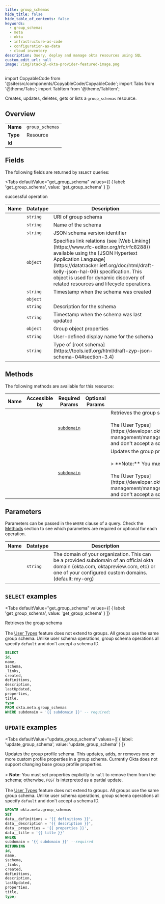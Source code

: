 ```yaml
--- 
title: group_schemas
hide_title: false
hide_table_of_contents: false
keywords:
  - group_schemas
  - meta
  - okta
  - infrastructure-as-code
  - configuration-as-data
  - cloud inventory
description: Query, deploy and manage okta resources using SQL
custom_edit_url: null
image: /img/stackql-okta-provider-featured-image.png
---
```


import CopyableCode from '@site/src/components/CopyableCode/CopyableCode';
import Tabs from '@theme/Tabs';
import TabItem from '@theme/TabItem';

Creates, updates, deletes, gets or lists a <code>group_schemas</code> resource.

## Overview
<table><tbody>
<tr><td><b>Name</b></td><td><code>group_schemas</code></td></tr>
<tr><td><b>Type</b></td><td>Resource</td></tr>
<tr><td><b>Id</b></td><td><CopyableCode code="okta.meta.group_schemas" /></td></tr>
</tbody></table>

## Fields

The following fields are returned by `SELECT` queries:

<Tabs
    defaultValue="get_group_schema"
    values={[
        { label: 'get_group_schema', value: 'get_group_schema' }
    ]}
>
<TabItem value="get_group_schema">

successful operation

<table>
<thead>
    <tr>
    <th>Name</th>
    <th>Datatype</th>
    <th>Description</th>
    </tr>
</thead>
<tbody>
<tr>
    <td><CopyableCode code="id" /></td>
    <td><code>string</code></td>
    <td>URI of group schema</td>
</tr>
<tr>
    <td><CopyableCode code="name" /></td>
    <td><code>string</code></td>
    <td>Name of the schema</td>
</tr>
<tr>
    <td><CopyableCode code="$schema" /></td>
    <td><code>string</code></td>
    <td>JSON schema version identifier</td>
</tr>
<tr>
    <td><CopyableCode code="_links" /></td>
    <td><code>object</code></td>
    <td>Specifies link relations (see [Web Linking](https://www.rfc-editor.org/rfc/rfc8288)) available using the [JSON Hypertext Application Language](https://datatracker.ietf.org/doc/html/draft-kelly-json-hal-06) specification. This object is used for dynamic discovery of related resources and lifecycle operations.</td>
</tr>
<tr>
    <td><CopyableCode code="created" /></td>
    <td><code>string</code></td>
    <td>Timestamp when the schema was created</td>
</tr>
<tr>
    <td><CopyableCode code="definitions" /></td>
    <td><code>object</code></td>
    <td></td>
</tr>
<tr>
    <td><CopyableCode code="description" /></td>
    <td><code>string</code></td>
    <td>Description for the schema</td>
</tr>
<tr>
    <td><CopyableCode code="lastUpdated" /></td>
    <td><code>string</code></td>
    <td>Timestamp when the schema was last updated</td>
</tr>
<tr>
    <td><CopyableCode code="properties" /></td>
    <td><code>object</code></td>
    <td>Group object properties</td>
</tr>
<tr>
    <td><CopyableCode code="title" /></td>
    <td><code>string</code></td>
    <td>User-defined display name for the schema</td>
</tr>
<tr>
    <td><CopyableCode code="type" /></td>
    <td><code>string</code></td>
    <td>Type of [root schema](https://tools.ietf.org/html/draft-zyp-json-schema-04#section-3.4)</td>
</tr>
</tbody>
</table>
</TabItem>
</Tabs>

## Methods

The following methods are available for this resource:

<table>
<thead>
    <tr>
    <th>Name</th>
    <th>Accessible by</th>
    <th>Required Params</th>
    <th>Optional Params</th>
    <th>Description</th>
    </tr>
</thead>
<tbody>
<tr>
    <td><a href="#get_group_schema"><CopyableCode code="get_group_schema" /></a></td>
    <td><CopyableCode code="select" /></td>
    <td><a href="#parameter-subdomain"><code>subdomain</code></a></td>
    <td></td>
    <td>Retrieves the group schema<br /><br />The [User Types](https://developer.okta.com/docs/apihttps://developer.okta.com/docs/apihttps://developer.okta.com/docs/apihttps://developer.okta.com/docs/apihttps://developer.okta.com/docs/api/openapi/okta-management/management/tag/UserType/) feature does not extend to groups. All groups use the same group schema. Unlike user schema operations, group schema operations all specify `default` and don't accept a schema ID.</td>
</tr>
<tr>
    <td><a href="#update_group_schema"><CopyableCode code="update_group_schema" /></a></td>
    <td><CopyableCode code="update" /></td>
    <td><a href="#parameter-subdomain"><code>subdomain</code></a></td>
    <td></td>
    <td>Updates the group profile schema. This updates, adds, or removes one or more custom profile properties in a group schema. Currently Okta does not support changing base group profile properties.<br /><br />&gt; **Note:** You must set properties explicitly to `null` to remove them from the schema; otherwise, `POST` is interpreted as a partial update.<br /><br />The [User Types](https://developer.okta.com/docs/apihttps://developer.okta.com/docs/apihttps://developer.okta.com/docs/apihttps://developer.okta.com/docs/apihttps://developer.okta.com/docs/api/openapi/okta-management/management/tag/UserType/) feature does not extend to groups. All groups use the same group schema. Unlike user schema operations, group schema operations all specify `default` and don't accept a schema ID.</td>
</tr>
</tbody>
</table>

## Parameters

Parameters can be passed in the `WHERE` clause of a query. Check the [Methods](#methods) section to see which parameters are required or optional for each operation.

<table>
<thead>
    <tr>
    <th>Name</th>
    <th>Datatype</th>
    <th>Description</th>
    </tr>
</thead>
<tbody>
<tr id="parameter-subdomain">
    <td><CopyableCode code="subdomain" /></td>
    <td><code>string</code></td>
    <td>The domain of your organization. This can be a provided subdomain of an official okta domain (okta.com, oktapreview.com, etc) or one of your configured custom domains. (default: my-org)</td>
</tr>
</tbody>
</table>

## `SELECT` examples

<Tabs
    defaultValue="get_group_schema"
    values={[
        { label: 'get_group_schema', value: 'get_group_schema' }
    ]}
>
<TabItem value="get_group_schema">

Retrieves the group schema<br /><br />The [User Types](https://developer.okta.com/docs/apihttps://developer.okta.com/docs/apihttps://developer.okta.com/docs/apihttps://developer.okta.com/docs/apihttps://developer.okta.com/docs/api/openapi/okta-management/management/tag/UserType/) feature does not extend to groups. All groups use the same group schema. Unlike user schema operations, group schema operations all specify `default` and don't accept a schema ID.

```sql
SELECT
id,
name,
$schema,
_links,
created,
definitions,
description,
lastUpdated,
properties,
title,
type
FROM okta.meta.group_schemas
WHERE subdomain = '{{ subdomain }}' -- required;
```
</TabItem>
</Tabs>


## `UPDATE` examples

<Tabs
    defaultValue="update_group_schema"
    values={[
        { label: 'update_group_schema', value: 'update_group_schema' }
    ]}
>
<TabItem value="update_group_schema">

Updates the group profile schema. This updates, adds, or removes one or more custom profile properties in a group schema. Currently Okta does not support changing base group profile properties.<br /><br />&gt; **Note:** You must set properties explicitly to `null` to remove them from the schema; otherwise, `POST` is interpreted as a partial update.<br /><br />The [User Types](https://developer.okta.com/docs/apihttps://developer.okta.com/docs/apihttps://developer.okta.com/docs/apihttps://developer.okta.com/docs/apihttps://developer.okta.com/docs/api/openapi/okta-management/management/tag/UserType/) feature does not extend to groups. All groups use the same group schema. Unlike user schema operations, group schema operations all specify `default` and don't accept a schema ID.

```sql
UPDATE okta.meta.group_schemas
SET 
data__definitions = '{{ definitions }}',
data__description = '{{ description }}',
data__properties = '{{ properties }}',
data__title = '{{ title }}'
WHERE 
subdomain = '{{ subdomain }}' --required
RETURNING
id,
name,
$schema,
_links,
created,
definitions,
description,
lastUpdated,
properties,
title,
type;
```
</TabItem>
</Tabs>
